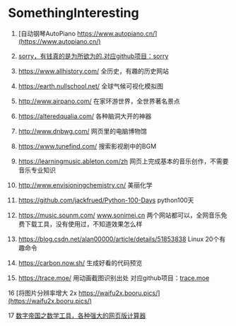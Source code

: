 # SomethingInteresting

1. [自动钢琴AutoPiano https://www.autopiano.cn/](https://www.autopiano.cn/)

2. [sorry，有钱真的是为所欲为的.对应github项目：](https://sorry.xuty.cc/hataraku/)[sorry](https://github.com/xtyxtyx/sorry)

3. https://www.allhistory.com/ 全历史，有趣的历史网站

4. https://earth.nullschool.net/ 全球气候可视化模拟图

5. http://www.airpano.com/ 在家环游世界，全世界著名景点

6. https://alteredqualia.com/ 各种脑洞大开的神器

7. http://www.dnbwg.com/ 网页里的电脑博物馆

8. https://www.tunefind.com/ 搜索影视剧中的BGM

9. https://learningmusic.ableton.com/zh 网页上完成基本的音乐创作，不需要音乐专业知识

10. http://www.envisioningchemistry.cn/ 美丽化学

11. https://github.com/jackfrued/Python-100-Days python100天

12. https://music.sounm.com/ www.sonimei.cn 两个网站都可以，全网音乐免费下载工具，没有使用过，不知道效果怎么样

13. https://blog.csdn.net/alan00000/article/details/51853838 Linux 20个有趣命令

14. https://carbon.now.sh/ 生成好看的代码预览

15. https://trace.moe/ 用动画截图识别出处 对应github项目：[trace.moe](https://github.com/soruly/trace.moe)

16 [将图片分辨率增大 2x https://waifu2x.booru.pics/](https://waifu2x.booru.pics/)

17 [数字帝国之数学工具，各种强大的网页版计算器](https://zh.numberempire.com/)
